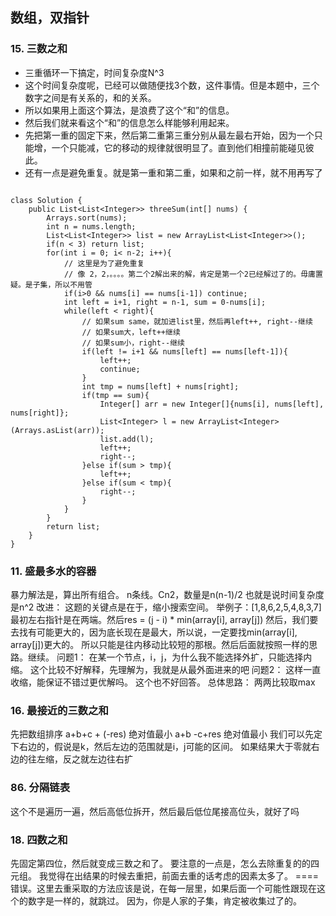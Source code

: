 
## 数组，双指针
### 15. 三数之和
* 三重循环一下搞定，时间复杂度N^3
* 这个时间复杂度呢，已经可以做随便找3个数，这件事情。但是本题中，三个数字之间是有关系的，和的关系。
* 所以如果用上面这个算法，是浪费了这个“和”的信息。
* 然后我们就来看这个“和”的信息怎么样能够利用起来。
* 先把第一重的固定下来，然后第二重第三重分别从最左最右开始，因为一个只能增，一个只能减，它的移动的规律就很明显了。直到他们相撞前能碰见彼此。
* 还有一点是避免重复。就是第一重和第二重，如果和之前一样，就不用再写了
```aidl

class Solution {
    public List<List<Integer>> threeSum(int[] nums) {
        Arrays.sort(nums);
        int n = nums.length;
        List<List<Integer>> list = new ArrayList<List<Integer>>();
        if(n < 3) return list;
        for(int i = 0; i< n-2; i++){
            // 这里是为了避免重复
            // 像 2，2，。。。。第二个2解出来的解，肯定是第一个2已经解过了的。毋庸置疑。是子集，所以不用管
            if(i>0 && nums[i] == nums[i-1]) continue;
            int left = i+1, right = n-1, sum = 0-nums[i];
            while(left < right){
                // 如果sum same，就加进list里，然后再left++, right--继续
                // 如果sum大，left++继续
                // 如果sum小，right--继续
                if(left != i+1 && nums[left] == nums[left-1]){
                    left++;
                    continue;
                }
                int tmp = nums[left] + nums[right];
                if(tmp == sum){
                    Integer[] arr = new Integer[]{nums[i], nums[left], nums[right]};
                    List<Integer> l = new ArrayList<Integer>(Arrays.asList(arr));
                    list.add(l);
                    left++;
                    right--;
                }else if(sum > tmp){
                    left++;
                }else if(sum < tmp){
                    right--;
                }
            }
        }
        return list;
    }
}
```

### 11. 盛最多水的容器
暴力解法是，算出所有组合。
n条线。Cn2，数量是n(n-1)/2
也就是说时间复杂度是n^2
改进：
这题的关键点是在于，缩小搜索空间。
举例子：[1,8,6,2,5,4,8,3,7]
最初左右指针是在两端。然后res = (j - i) * min(array[i], array[j])
然后，我们要去找有可能更大的，因为底长现在是最大，所以说，一定要找min(array[i], array[j])更大的。
所以只能是往内移动比较短的那根。然后后面就按照一样的思路。继续。
问题1： 
在某一个节点，i，j，为什么我不能选择外扩，只能选择内缩。
这个比较不好解释，先理解为，我就是从最外面进来的吧
问题2：
这样一直收缩，能保证不错过更优解吗。
这个也不好回答。
总体思路：
两两比较取max

### 16. 最接近的三数之和
先把数组排序
a+b+c + (-res) 绝对值最小
a+b -c+res 绝对值最小
我们可以先定下右边的，假说是k，然后左边的范围就是i，j可能的区间。
如果结果大于零就右边的往左缩，反之就左边往右扩


### 86. 分隔链表
这个不是遍历一遍，然后高低位拆开，然后最后低位尾接高位头，就好了吗

### 18. 四数之和
先固定第四位，然后就变成三数之和了。
要注意的一点是，怎么去除重复的的四元组。
我觉得在出结果的时候去重把，前面去重的话考虑的因素太多了。
====错误。这里去重采取的方法应该是说，在每一层里，如果后面一个可能性跟现在这个的数字是一样的，就跳过。
因为，你是人家的子集，肯定被收集过了的。


















